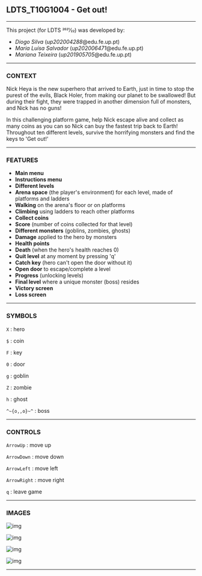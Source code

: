 ## LDTS_T10G1004 - Get out!

------

This project (for LDTS 2021⁄22) was developed by:

* *Diogo Silva* (*up202004288*@edu.fe.up.pt)
* *Maria Luísa Salvador* (*up202006471*@edu.fe.up.pt)
* *Mariana Teixeira* (*up201905705*@edu.fe.up.pt)

------

### CONTEXT

Nick Heya is the new superhero that arrived to Earth, just in time to stop the purest of the evils, Black Holer, from making our planet to be swallowed! But during their fight, they were trapped in another dimension full of monsters, and Nick has no guns!

In this challenging platform game, help Nick escape alive and collect as many coins as you can so Nick can buy the fastest trip back to Earth! Throughout ten different levels, survive the horrifying monsters and find the keys to 'Get out!'

------

### FEATURES

- **Main menu**
- **Instructions menu**
- **Different levels**
- **Arena space** (the player's environment) for each level, made of platforms and ladders
- **Walking** on the arena's floor or on platforms
- **Climbing** using ladders to reach other platforms
- **Collect coins**
- **Score** (number of coins collected for that level)
- **Different monsters** (goblins, zombies, ghosts)
- **Damage** applied to the hero by monsters
- **Health points**
- **Death** (when the hero's health reaches 0)
- **Quit level** at any moment by pressing 'q'
- **Catch key** (hero can't open the door without it)
- **Open door** to escape/complete a level
- **Progress** (unlocking levels)
- **Final level** where a unique monster (boss) resides
- **Victory screen**
- **Loss screen**

------

### SYMBOLS

```X``` : hero

```$``` : coin

```F``` : key

```0``` : door

```g``` : goblin

```Z``` : zombie

```h``` : ghost

```^~{o,,o}~^``` : boss

------

### CONTROLS

```ArrowUp``` : move up

```ArrowDown``` : move down

```ArrowLeft``` : move left

```ArrowRight``` : move right

```q``` : leave game

------

### IMAGES

![img](docs/screenshots/game1.png)

![img](docs/screenshots/game2.png)

![img](docs/screenshots/game3.png)

![img](docs/screenshots/gamelevels.png)

------
